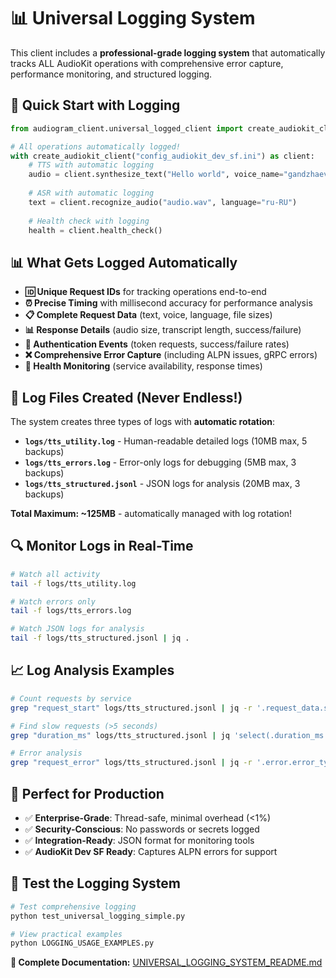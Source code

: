 # 📊 Universal Logging System

This client includes a **professional-grade logging system** that automatically tracks ALL AudioKit operations with comprehensive error capture, performance monitoring, and structured logging.

## 🚀 Quick Start with Logging

```python
from audiogram_client.universal_logged_client import create_audiokit_client

# All operations automatically logged!
with create_audiokit_client("config_audiokit_dev_sf.ini") as client:
    # TTS with automatic logging
    audio = client.synthesize_text("Hello world", voice_name="gandzhaev")
    
    # ASR with automatic logging  
    text = client.recognize_audio("audio.wav", language="ru-RU")
    
    # Health check with logging
    health = client.health_check()
```

## 📊 What Gets Logged Automatically

- **🆔 Unique Request IDs** for tracking operations end-to-end
- **⏰ Precise Timing** with millisecond accuracy for performance analysis
- **📋 Complete Request Data** (text, voice, language, file sizes)
- **📊 Response Details** (audio size, transcript length, success/failure)
- **🔐 Authentication Events** (token requests, success/failure rates)
- **❌ Comprehensive Error Capture** (including ALPN issues, gRPC errors)
- **🏥 Health Monitoring** (service availability, response times)

## 📁 Log Files Created (Never Endless!)

The system creates three types of logs with **automatic rotation**:

- **`logs/tts_utility.log`** - Human-readable detailed logs (10MB max, 5 backups)
- **`logs/tts_errors.log`** - Error-only logs for debugging (5MB max, 3 backups)  
- **`logs/tts_structured.jsonl`** - JSON logs for analysis (20MB max, 3 backups)

**Total Maximum: ~125MB** - automatically managed with log rotation!

## 🔍 Monitor Logs in Real-Time

```bash
# Watch all activity
tail -f logs/tts_utility.log

# Watch errors only
tail -f logs/tts_errors.log

# Watch JSON logs for analysis
tail -f logs/tts_structured.jsonl | jq .
```

## 📈 Log Analysis Examples

```bash
# Count requests by service
grep "request_start" logs/tts_structured.jsonl | jq -r '.request_data.service' | sort | uniq -c

# Find slow requests (>5 seconds)
grep "duration_ms" logs/tts_structured.jsonl | jq 'select(.duration_ms > 5000)'

# Error analysis
grep "request_error" logs/tts_structured.jsonl | jq -r '.error.error_type' | sort | uniq -c
```

## 🎯 Perfect for Production

- ✅ **Enterprise-Grade**: Thread-safe, minimal overhead (<1%)
- ✅ **Security-Conscious**: No passwords or secrets logged
- ✅ **Integration-Ready**: JSON format for monitoring tools
- ✅ **AudioKit Dev SF Ready**: Captures ALPN errors for support

## 🧪 Test the Logging System

```bash
# Test comprehensive logging
python test_universal_logging_simple.py

# View practical examples
python LOGGING_USAGE_EXAMPLES.py
```

**📖 Complete Documentation:** [UNIVERSAL_LOGGING_SYSTEM_README.md](UNIVERSAL_LOGGING_SYSTEM_README.md)
